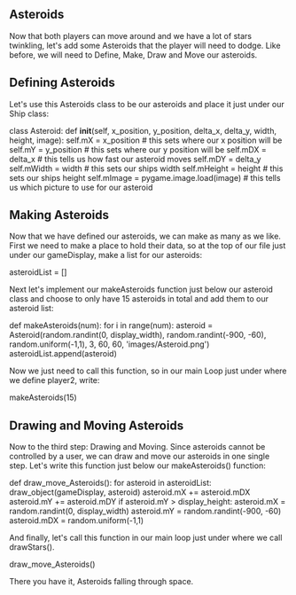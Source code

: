 Asteroids
---------

Now that both players can move around and we have a lot of stars twinkling, let's add some Asteroids that the player will need to dodge.  Like before, we will need to Define, Make, Draw and Move our asteroids.  

Defining Asteroids
------------------

Let's use this Asteroids class to be our asteroids and place it just under our Ship class:

class Asteroid:
    def __init__(self, x_position, y_position, delta_x, delta_y, width, height, image):
        self.mX = x_position                        # this sets where our x position will be
        self.mY = y_position                        # this sets where our y position will be
        self.mDX = delta_x                          # this tells us how fast our asteroid moves
        self.mDY = delta_y                          
        self.mWidth = width                         # this sets our ships width
        self.mHeight = height                       # this sets our ships height
        self.mImage = pygame.image.load(image)  # this tells us which picture to use for our asteroid

Making Asteroids
----------------

Now that we have defined our asteroids, we can make as many as we like.  First we need to make a place to hold their data, so at the top of our file just under our gameDisplay, make a list for our asteroids:

asteroidList = []

Next let's implement our makeAsteroids function just below our asteroid class and choose to only have 15 asteroids in total and add them to our asteroid list:

def makeAsteroids(num):
    for i in range(num):
        asteroid = Asteroid(random.randint(0, display_width), random.randint(-900, -60), random.uniform(-1,1), 3, 60, 60, 'images/Asteroid.png')
        asteroidList.append(asteroid)

Now we just need to call this function, so in our main Loop just under where we define player2, write:

makeAsteroids(15)


Drawing and Moving Asteroids
----------------------------

Now to the third step: Drawing and Moving.  Since asteroids cannot be controlled by a user, we can draw and move our asteroids in one single step.  Let's write this function just below our makeAsteroids() function:

def draw_move_Asteroids():
    for asteroid in asteroidList:
        draw_object(gameDisplay, asteroid)
        asteroid.mX += asteroid.mDX
        asteroid.mY += asteroid.mDY
        if asteroid.mY > display_height:
            asteroid.mX = random.randint(0, display_width)
            asteroid.mY = random.randint(-900, -60)
            asteroid.mDX = random.uniform(-1,1)

And finally, let's call this function in our main loop just under where we call drawStars().

draw_move_Asteroids()

There you have it, Asteroids falling through space. 